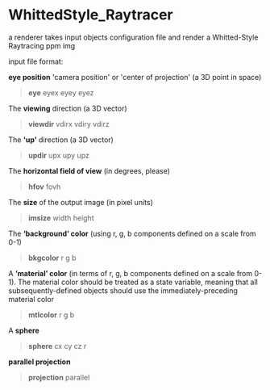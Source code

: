 # WhittedStyle_Raytracer
a renderer takes input objects configuration file and render a Whitted-Style Raytracing ppm img


input file format:

**eye position** 'camera position' or 'center of projection' (a 3D point in space)

>**eye**   eyex eyey eyez

The **viewing** direction (a 3D vector)

>**viewdir**   vdirx  vdiry  vdirz

The **'up'** direction (a 3D vector)

>**updir**   upx  upy  upz

The **horizontal field of view** (in degrees, please)

>**hfov**   fovh

The **size** of the output image (in pixel units)

>**imsize**   width  height

The **‘background’ color** (using r, g, b components defined on a scale from 0-1)

>**bkgcolor**   r  g  b

A **‘material’ color** (in terms of r, g, b components defined on a scale from 0-1). The material color should be treated as a state variable, meaning that all subsequently-defined objects should use the immediately-preceding material color

>**mtlcolor**   r  g  b

A **sphere**

>**sphere**   cx  cy  cz  r

**parallel projection**

>**projection**  parallel
